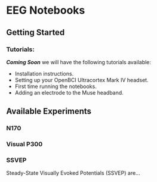 # EEG Notebooks

## Getting Started

### Tutorials:
***Coming Soon*** we will have the following tutorials available:

* Installation instructions.
* Setting up your OpenBCI Ultracortex Mark IV headset.
* First time running the notebooks.
* Adding an electrode to the Muse headband.

## Available Experiments

### N170

### Visual P300

### SSVEP
Steady-State Visually Evoked Potentials (SSVEP) are...
